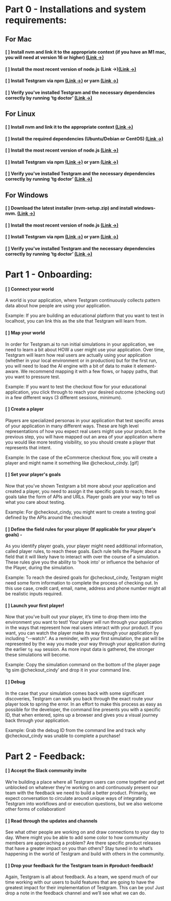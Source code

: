 # Part 0 - Installations and system requirements:

## For Mac
#### [ ] Install nvm and link it to the appropriate context (if you have an M1 mac, you will need at version 16 or higher) [(Link →)](/getting-started/install/#macos)
#### [ ] Install the most recent version of node.js (Link →)[(Link →)](/getting-started/install/#installing)
#### [ ] Install Testgram via npm [(Link →)](/getting-started/install/#install-testgram-via-npm) or yarn [(Link →)](/getting-started/install/#install-testgram-via-yarn)
#### [ ] Verify you've installed Testgram and the necessary dependencies correctly by running ‘tg doctor’ [(Link →)](/getting-started/install/#verifying-your-installation)

## For Linux
#### [ ] Install nvm and link it to the appropriate context [(Link →)](/getting-started/install/#Linux)
#### [ ] Install the required dependencies (Ubuntu/Debian or CentOS) [(Link →)](/getting-started/install/#Linux)
#### [ ] Install the most recent version of node.js [(Link →)](/getting-started/install/#installing)
#### [ ] Install Testgram via npm [(Link →)](/getting-started/install/#install-testgram-via-npm) or yarn [(Link →)](/getting-started/install/#install-testgram-via-yarn)
#### [ ] Verify you've installed Testgram and the necessary dependencies correctly by running ‘tg doctor’ [(Link →)](/getting-started/install/#verifying-your-installation)

## For Windows
#### [ ] Download the latest installer (nvm-setup.zip) and install windows-nvm. [(Link →)](/getting-started/install/#Windows)
#### [ ] Install the most recent version of node.js [(Link →)](/getting-started/install/#installing)
#### [ ] Install Testgram via npm [(Link →)](/getting-started/install/#install-testgram-via-npm) or yarn [(Link →)](/getting-started/install/#install-testgram-via-yarn)
#### [ ] Verify you've installed Testgram and the necessary dependencies correctly by running ‘tg doctor’ [(Link →)](/getting-started/install/#verifying-your-installation)


# Part 1 - Onboarding:
#### [ ] Connect your world
A world is your application, where Testgram continuously collects pattern data about how people are using your application.

Example: If you are building an educational platform that you want to test in localhost, you can link this as the site that Testgram will learn from.

#### [ ] Map your world
In order for Testgram.ai to run initial simulations in your application, we need to learn a bit about HOW a user might use your application. Over time, Testgram will learn how real users are actually using your application (whether in your local environment or in production) but for the first run, you will need to load the AI engine with a bit of data to make it element-aware. We recommend mapping it with a few flows, or happy paths, that you want to pressure test.

Example: If you want to test the checkout flow for your educational application, you click through to reach your desired outcome (checking out) in a few different ways (3 different sessions, minimum).

#### [ ] Create a player
Players are specialized personas in your application that test specific areas of your application in many different ways. These are high level representations of how you expect real users might use your product. In the previous step, you will have mapped out an area of your application where you would like more testing visibility, so you should create a player that represents that intent.

Example: In the case of the eCommerce checkout flow, you will create a player and might name it something like @checkout_cindy.
[gif]

#### [ ] Set your player's goals
Now that you’ve shown Testgram a bit more about your application and created a player, you need to assign it the specific goals to reach; these goals take the form of APIs and URLs. Player goals are your way to tell us what you care about testing.

Example: For @checkout_cindy, you might want to create a testing goal defined by the APIs around the checkout

#### [ ] Define the field rules for your player (If applicable for your player's goals) -
As you identify player goals, your player might need additional information, called player rules, to reach these goals. Each rule tells the Player about a field that it will likely have to interact with over the course of a simulation. These rules give you the ability to 'hook into' or influence the behavior of the Player, during the simulation.

Example: To reach the desired goals for @checkout_cindy, Testgram might need some form information to complete the process of checking out. In this use case, credit card, email, name, address and phone number might all be realistic inputs required.

#### [ ] Launch your first player!
Now that you’ve built out your player, it’s time to drop them into the environment you want to test! Your player will run through your application in the ways that represent how real users interact with your product. If you want, you can watch the player make its way through your application by including “--watch”. As a reminder, with your first simulation, the pat will be represented by the way you made your way through your application during the earlier `tg map` session. As more input data is gathered, the stronger these simulations will become.

Example: Copy the simulation command on the bottom of the player page ‘tg sim @checkout_cindy’ and drop it in your command line.

#### [ ] Debug
In the case that your simulation comes back with some significant discoveries, Testgram can walk you back through the exact route your player took to spring the error. In an effort to make this process as easy as possible for the developer, the command line presents you with a specific ID, that when entered, spins up a browser and gives you a visual journey back through your application.

Example: Grab the debug ID from the command line and track why @checkout_cindy was unable to complete a purchase!



# Part 2 - Feedback:
#### [ ] Accept the Slack community invite
We’re building a place where all Testgram users can come together and get unblocked on whatever they're working on and continuously present our team with the feedback we need to build a better product. Primarily, we expect conversation to circulate around unique ways of integrating Testgram into workflows and or execution questions, but we also welcome other forms of collaboration!

#### [ ] Read through the updates and channels
See what other people are working on and draw connections to your day to day. Where might you be able to add some color to how community members are approaching a problem? Are there specific product releases that have a greater impact on you than others? Stay tuned in to what’s happening in the world of Testgram and build with others in the community.

#### [ ] Drop your feedback for the Testgram team in #product-feedback!
Again, Testgram is all about feedback. As a team, we spend much of our time working with our users to build features that are going to have the greatest impact for their implementation of Testgram. This can be you! Just drop a note in the feedback channel and we’ll see what we can do.
